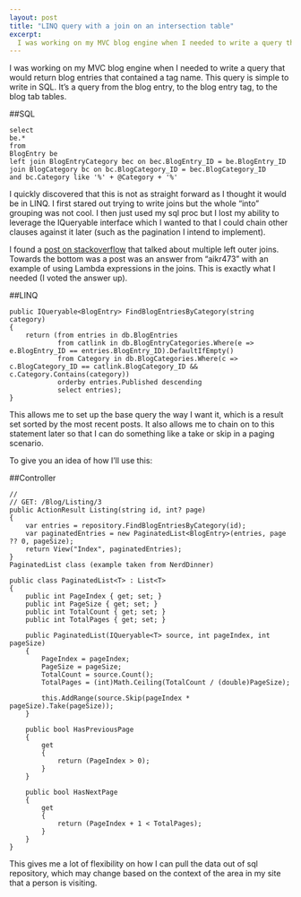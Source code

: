 ```yaml
---
layout: post
title: "LINQ query with a join on an intersection table"
excerpt:
  I was working on my MVC blog engine when I needed to write a query that would return blog entries that contained a tag name. This query is simple to write in SQL. It’s a query from the blog entry, to the blog entry tag, to the blog tab tables.
---
```


I was working on my MVC blog engine when I needed to write a query that would return blog entries that contained a tag name. This query is simple to write in SQL. It’s a query from the blog entry, to the blog entry tag, to the blog tab tables.

##SQL

    select 
    be.*
    from
    BlogEntry be
    left join BlogEntryCategory bec on bec.BlogEntry_ID = be.BlogEntry_ID
    join BlogCategory bc on bc.BlogCategory_ID = bec.BlogCategory_ID
    and bc.Category like '%' + @Category + '%'

I quickly discovered that this is not as straight forward as I thought it would be in LINQ. I first stared out trying to write joins but the whole “into” grouping was not cool. I then just used my sql proc but I lost my ability to leverage the IQueryable interface which I wanted to that I could chain other clauses against it later (such as the pagination I intend to implement).

I found a [post on stackoverflow](http://stackoverflow.com/questions/267488/linq-to-sql-multiple-left-outer-joins) that talked about multiple left outer joins. Towards the bottom was a post was an answer from “aikr473” with an example of using Lambda expressions in the joins. This is exactly what I needed (I voted the answer up).

##LINQ

    public IQueryable<BlogEntry> FindBlogEntriesByCategory(string category)
    {
        return (from entries in db.BlogEntries
                from catlink in db.BlogEntryCategories.Where(e => e.BlogEntry_ID == entries.BlogEntry_ID).DefaultIfEmpty()
                from Category in db.BlogCategories.Where(c => c.BlogCategory_ID == catlink.BlogCategory_ID && c.Category.Contains(category))
                orderby entries.Published descending
                select entries);
    }

This allows me to set up the base query the way I want it, which is a result set sorted by the most recent posts. It also allows me to chain on to this statement later so that I can do something like a take or skip in a paging scenario.

To give you an idea of how I’ll use this:

##Controller

    //
    // GET: /Blog/Listing/3
    public ActionResult Listing(string id, int? page)
    {
        var entries = repository.FindBlogEntriesByCategory(id);
        var paginatedEntries = new PaginatedList<BlogEntry>(entries, page ?? 0, pageSize);
        return View("Index", paginatedEntries);
    }
    PaginatedList class (example taken from NerdDinner)

    public class PaginatedList<T> : List<T>
    {
        public int PageIndex { get; set; }
        public int PageSize { get; set; }
        public int TotalCount { get; set; }
        public int TotalPages { get; set; }
     
        public PaginatedList(IQueryable<T> source, int pageIndex, int pageSize)
        {
            PageIndex = pageIndex;
            PageSize = pageSize;
            TotalCount = source.Count();
            TotalPages = (int)Math.Ceiling(TotalCount / (double)PageSize);
     
            this.AddRange(source.Skip(pageIndex * pageSize).Take(pageSize));
        }
     
        public bool HasPreviousPage
        {
            get
            {
                return (PageIndex > 0);
            }
        }
     
        public bool HasNextPage
        {
            get
            {
                return (PageIndex + 1 < TotalPages);
            }
        }
    }
    
This gives me a lot of flexibility on how I can pull the data out of sql repository, which may change based on the context of the area in my site that a person is visiting.